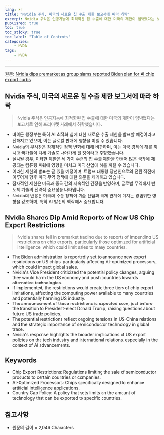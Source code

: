```yaml
---
lang: kr
title: "Nvidia 주식, 미국의 새로운 칩 수출 제한 보고서에 따라 하락"
excerpt: Nvidia 주식은 인공지능에 최적화된 칩 수출에 대한 미국의 제한이 임박했다는 보고서로 인해 프리마켓 거래에서 하락했습니다.
published: true
toc: true
toc_sticky: true
toc_label: "Table of Contents"
categories:
    - NVDA
tags:
    - NVDA
---
```


---

  원문: [Nvidia dips premarket as group slams reported Biden plan for AI chip export curbs](https://www.investing.com/news/stock-market-news/nvidia-dips-premarket-as-group-slams-reported-biden-plan-for-ai-chip-export-curbs-3806053)

## Nvidia 주식, 미국의 새로운 칩 수출 제한 보고서에 따라 하락

> Nvidia 주식은 인공지능에 최적화된 칩 수출에 대한 미국의 제한이 임박했다는 보고서로 인해 프리마켓 거래에서 하락했습니다.


- 바이든 행정부는 특히 AI 최적화 칩에 대한 새로운 수출 제한을 발표할 예정이라고 전해지고 있으며, 이는 글로벌 판매에 영향을 미칠 수 있습니다.
- Nvidia의 부사장은 잠재적인 정책 변화에 대해 비판하며, 이는 미국 경제에 해를 끼치고 국가들이 대체 기술로 나아가게 할 것이라고 주장했습니다.
- 실시될 경우, 이러한 제한은 세 가지 수준의 칩 수출 제한을 만들어 많은 국가에 제공되는 컴퓨팅 파워에 영향을 미치고 미국 산업에 해를 끼칠 수 있습니다.
- 이러한 제한의 발표는 곧 있을 예정이며, 트럼프 대통령 당선인으로의 전환 직전에 이루어져 향후 미국 무역 정책에 대한 의문을 제기하고 있습니다.
- 잠재적인 제한은 미국과 중국 간의 지속적인 긴장을 반영하며, 글로벌 무역에서 반도체 기술의 전략적 중요성을 나타냅니다.
- Nvidia의 반응은 미국의 수출 정책이 기술 산업과 국제 관계에 미치는 광범위한 영향을 강조하며, 특히 AI 발전의 맥락에서 중요합니다.

## Nvidia Shares Dip Amid Reports of New US Chip Export Restrictions

> Nvidia shares fell in premarket trading due to reports of impending US restrictions on chip exports, particularly those optimized for artificial intelligence, which could limit sales to many countries.


- The Biden administration is reportedly set to announce new export restrictions on US chips, particularly affecting AI-optimized processors, which could impact global sales.
- Nvidia's Vice President criticized the potential policy changes, arguing they would harm the US economy and push countries towards alternative technologies.
- If implemented, the restrictions would create three tiers of chip export limitations, affecting the computing power available to many countries and potentially harming US industry.
- The announcement of these restrictions is expected soon, just before the transition to President-elect Donald Trump, raising questions about future US trade policies.
- The potential restrictions reflect ongoing tensions in US-China relations and the strategic importance of semiconductor technology in global trade.
- Nvidia's response highlights the broader implications of US export policies on the tech industry and international relations, especially in the context of AI advancements.

## Keywords

- Chip Export Restrictions: Regulations limiting the sale of semiconductor products to certain countries or companies.
- AI-Optimized Processors: Chips specifically designed to enhance artificial intelligence applications.
- Country Cap Policy: A policy that sets limits on the amount of technology that can be exported to specific countries.

## 참고사항

- 원문의 길이 = 2,046 Characters

